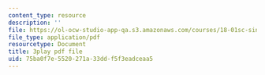 ```yaml
---
content_type: resource
description: ''
file: https://ol-ocw-studio-app-qa.s3.amazonaws.com/courses/18-01sc-single-variable-calculus-fall-2010/75ba0f7e5520271a33ddf5f3eadceaa5_98X2TyxXQdU.pdf
file_type: application/pdf
resourcetype: Document
title: 3play pdf file
uid: 75ba0f7e-5520-271a-33dd-f5f3eadceaa5
---
```

